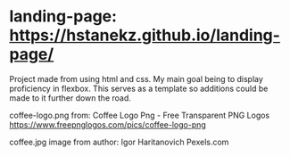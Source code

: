 # landing-page: https://hstanekz.github.io/landing-page/
Project made from using html and css. My main goal being to display proficiency in flexbox. This serves as a template so additions could be made to it further down the road.

coffee-logo.png from:
    Coffee Logo Png - Free Transparent PNG Logos
    https://www.freepnglogos.com/pics/coffee-logo-png

coffee.jpg image from author:
    Igor Haritanovich
    Pexels.com